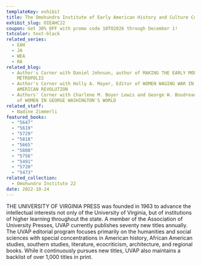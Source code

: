 ```yaml
---
templateKey: exhibit
title: The Omohundro Institute of Early American History and Culture Conference 2022
exhibit_slug: OIEAHC22
coupon: Get 30% OFF with promo code 10TO2026 through December 1!
txtcolor: text-black
related_series:
  - EAH
  - JA
  - WEA
  - RA
related_blog:
  - Author's Corner with Daniel Johnson, author of MAKING THE EARLY MODERN
    METROPOLIS
  - Author's Corner with Holly A. Mayer, Editor of WOMEN WAGING WAR IN THE
    AMERICAN REVOLUTION
  - Authors' Corner with Charlene M. Boyer Lewis and George W. Boudreau, editors
    of WOMEN IN GEORGE WASHINGTON'S WORLD
related_staff:
  - Nadine Zimmerli
featured_books:
  - "5647"
  - "5619"
  - "5729"
  - "5818"
  - "5665"
  - "5808"
  - "5756"
  - "5491"
  - "5720"
  - "5473"
related_collection:
  - Omohundro Institute 22
date: 2022-10-24
---
```

THE UNIVERSITY OF VIRGINIA PRESS was founded in 1963 to advance the intellectual interests not only of the University of Virginia, but of institutions of higher learning throughout the state. A member of the Association of University Presses, UVAP currently publishes seventy new titles annually. The UVAP editorial program focuses primarily on the humanities and social sciences with special concentrations in American history, African American studies, southern studies, literature, ecocriticism, architecture, and regional books. While it continuously pursues new titles, UVAP also maintains a backlist of over 1,000 titles in print.